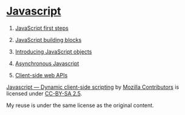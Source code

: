 # [Javascript](https://developer.mozilla.org/en-US/docs/Learn/JavaScript)

1. [JavaScript first steps](https://developer.mozilla.org/en-US/docs/Learn/JavaScript/First_steps)

2. [JavaScript building blocks](https://developer.mozilla.org/en-US/docs/Learn/JavaScript/Building_blocks)

3. [Introducing JavaScript objects](https://developer.mozilla.org/en-US/docs/Learn/JavaScript/Objects)

4. [Asynchronous Javascript](https://developer.mozilla.org/en-US/docs/Learn/JavaScript/Asynchronous)

5. [Client-side web APIs](https://developer.mozilla.org/en-US/docs/Learn/JavaScript/Client-side_web_APIs)

[Javascript — Dynamic client-side scripting](https://developer.mozilla.org/en-US/docs/Learn/JavaScript) by [Mozilla Contributors](https://developer.mozilla.org/en-US/docs/MDN/About/contributors.txt) is licensed under [CC-BY-SA 2.5](https://creativecommons.org/licenses/by-sa/2.5/).


My reuse is under the same license as the original content.


